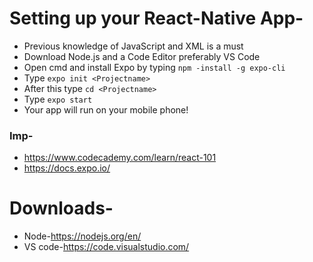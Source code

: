 # Setting up your React-Native App-
- Previous knowledge of JavaScript and XML is a must
- Download Node.js and a Code Editor preferably VS Code
- Open cmd and install Expo by typing 
 ```npm -install -g expo-cli ```
- Type ```expo init <Projectname>```
- After this type ```cd <Projectname>```
- Type ```expo start```
- Your app will run on your mobile phone!

### Imp- 
- https://www.codecademy.com/learn/react-101
- https://docs.expo.io/
# Downloads- 
- Node-https://nodejs.org/en/
- VS code-https://code.visualstudio.com/
  


